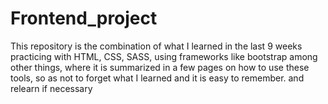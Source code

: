 # Frontend_project
This repository is the combination of what I learned in the last 9 weeks practicing with HTML, CSS, SASS, using frameworks like bootstrap among other things, where it is summarized in a few pages on how to use these tools, so as not to forget what I learned and it is easy to remember. and relearn if necessary
